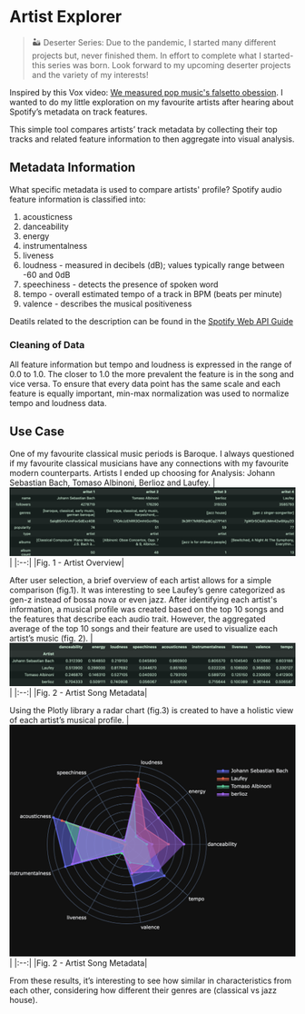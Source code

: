 # Artist Explorer
> 🏜️ Deserter Series:
> Due to the pandemic, I started many different projects but, never finished them. In effort to complete what I started- this series was born. Look forward to my upcoming deserter projects and the variety of my interests!
> 
Inspired by this Vox video: [We measured pop music's falsetto obession](https://youtu.be/qJT2h5uGAC0?si=BubAY0m4ptVo3NfD). I wanted to do my little exploration on my favourite artists after hearing about Spotify’s metadata on track features.

This simple tool compares artists’ track metadata by collecting their top tracks and related feature information to then aggregate into visual analysis.

## Metadata Information 
What specific metadata is used to compare artists' profile?
Spotify audio feature information is classified into:
1. acousticness
2. danceability
3. energy
4. instrumentalness
5. liveness
6. loudness - measured in decibels (dB); values typically range between -60 and 0dB
7. speechiness - detects the presence of spoken word
8. tempo - overall estimated tempo of a track in BPM (beats per minute)
9. valence - describes the musical positiveness

Deatils related to the description can be found in the [Spotify Web API Guide](https://developer.spotify.com/documentation/web-api/reference/get-audio-features)
 
### Cleaning of Data
All feature information but tempo and loudness is expressed in the range of 0.0 to 1.0. The closer to 1.0 the more prevalent the feature is in the song and vice versa.
To ensure that every data point has the same scale and each feature is equally important, min-max normalization was used to normalize tempo and loudness data.

## Use Case
One of my favourite classical music periods is Baroque. I always questioned if my favourite classical musicians have any connections with my favourite modern counterparts.
Artists I ended up choosing for Analysis: Johann Sebastian Bach, Tomaso Albinoni, Berlioz and Laufey.
|![artist_comp_overview](https://github.com/rsures/artistExplorer/blob/main/pictures/fig1_artistInfo.png)|
|:--:|
|Fig. 1 - Artist Overview</b>|

After user selection, a brief overview of each artist allows for a simple comparison (fig.1). It was interesting to see Laufey’s genre categorized as gen-z instead of bossa nova or even jazz.
After identifying each artist's information, a musical profile was created based on the top 10 songs and the features that describe each audio trait. However, the aggregated average of the top 10 songs and their feature are used to visualize each artist’s music (fig. 2).
|![artist_comp_overview](https://github.com/rsures/artistExplorer/blob/main/pictures/fig2.png)|
|:--:|
|Fig. 2 - Artist Song Metadata</b>|

Using the Plotly library a radar chart (fig.3) is created to have a holistic view of each artist’s musical profile.
|![artist_comp_overview](https://github.com/rsures/artistExplorer/blob/main/pictures/raderPlot.png)|
|:--:|
|Fig. 2 - Artist Song Metadata</b>|

From these results, it’s interesting to see how similar in characteristics from each other, considering how different their genres are (classical vs jazz house).
